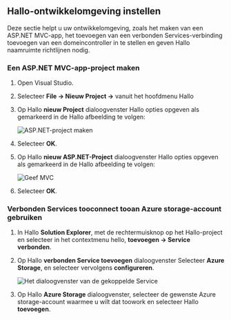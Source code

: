 ## <a name="set-up-hello-development-environment"></a>Hallo-ontwikkelomgeving instellen

Deze sectie helpt u uw ontwikkelomgeving, zoals het maken van een ASP.NET MVC-app, het toevoegen van een verbonden Services-verbinding toevoegen van een domeincontroller in te stellen en geven Hallo naamruimte richtlijnen nodig.

### <a name="create-an-aspnet-mvc-app-project"></a>Een ASP.NET MVC-app-project maken

1. Open Visual Studio.

1. Selecteer **File -> Nieuw Project ->** vanuit het hoofdmenu Hallo

1. Op Hallo **nieuw Project** dialoogvenster Hallo opties opgeven als gemarkeerd in de Hallo afbeelding te volgen:

    ![ASP.NET-project maken](./media/vs-storage-aspnet-getting-started-setup-dev-env/vs-storage-aspnet-getting-started-setup-dev-env-1.png)

1. Selecteer **OK**.

1. Op Hallo **nieuw ASP.NET-Project** dialoogvenster Hallo opties opgeven als gemarkeerd in de Hallo afbeelding te volgen:

    ![Geef MVC](./media/vs-storage-aspnet-getting-started-setup-dev-env/vs-storage-aspnet-getting-started-setup-dev-env-2.png)

1. Selecteer **OK**.

### <a name="use-connected-services-tooconnect-tooan-azure-storage-account"></a>Verbonden Services tooconnect tooan Azure storage-account gebruiken

1. In Hallo **Solution Explorer**, met de rechtermuisknop op het Hallo-project en selecteer in het contextmenu hello, **toevoegen -> Service verbonden**.

1. Op Hallo **verbonden Service toevoegen** dialoogvenster Selecteer **Azure Storage**, en selecteer vervolgens **configureren**.

    ![Het dialoogvenster van de gekoppelde Service](./media/vs-storage-aspnet-getting-started-setup-dev-env/vs-storage-aspnet-getting-started-setup-dev-env-3.png)

1. Op Hallo **Azure Storage** dialoogvenster, selecteer de gewenste Azure storage-account waarmee u wilt dat toowork en selecteer Hallo **toevoegen**.
